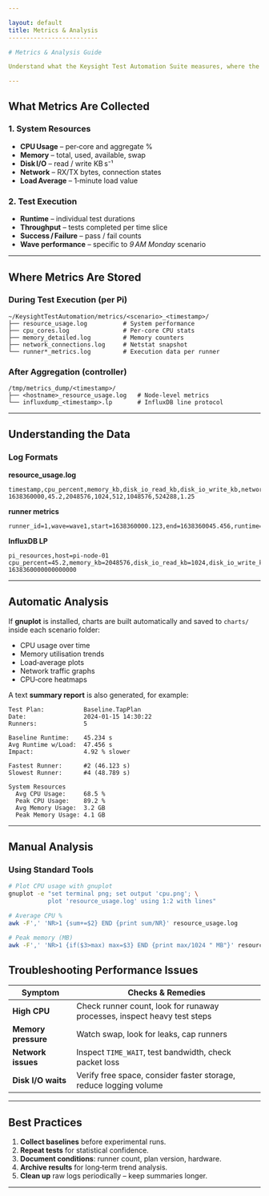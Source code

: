 ```yaml
---

layout: default
title: Metrics & Analysis
-------------------------

# Metrics & Analysis Guide

Understand what the Keysight Test Automation Suite measures, where the data lives, and how to turn raw logs into actionable insights.

---
```


## What Metrics Are Collected

### 1. System Resources

* **CPU Usage** – per‑core and aggregate %
* **Memory** – total, used, available, swap
* **Disk I/O** – read / write KB s⁻¹
* **Network** – RX/TX bytes, connection states
* **Load Average** – 1‑minute load value

### 2. Test Execution

* **Runtime** – individual test durations
* **Throughput** – tests completed per time slice
* **Success / Failure** – pass / fail counts
* **Wave performance** – specific to *9 AM Monday* scenario

---

## Where Metrics Are Stored

### During Test Execution (per Pi)

```
~/KeysightTestAutomation/metrics/<scenario>_<timestamp>/
├── resource_usage.log          # System performance
├── cpu_cores.log               # Per‑core CPU stats
├── memory_detailed.log         # Memory counters
├── network_connections.log     # Netstat snapshot
└── runner*_metrics.log         # Execution data per runner
```

### After Aggregation (controller)

```
/tmp/metrics_dump/<timestamp>/
├── <hostname>_resource_usage.log   # Node‑level metrics
└── influxdump_<timestamp>.lp       # InfluxDB line protocol
```

---

## Understanding the Data

### Log Formats

**resource\_usage.log**

```csv
timestamp,cpu_percent,memory_kb,disk_io_read_kb,disk_io_write_kb,network_rx_bytes,network_tx_bytes,load_avg
1638360000,45.2,2048576,1024,512,1048576,524288,1.25
```

**runner metrics**

```
runner_id=1,wave=wave1,start=1638360000.123,end=1638360045.456,runtime=45.333
```

**InfluxDB LP**

```
pi_resources,host=pi-node-01 cpu_percent=45.2,memory_kb=2048576,disk_io_read_kb=1024,disk_io_write_kb=512,network_rx_bytes=1048576,network_tx_bytes=524288,load_avg=1.25 1638360000000000000
```

---

## Automatic Analysis

If **gnuplot** is installed, charts are built automatically and saved to `charts/` inside each scenario folder:

* CPU usage over time
* Memory utilisation trends
* Load‑average plots
* Network traffic graphs
* CPU‑core heatmaps

A text **summary report** is also generated, for example:

```
Test Plan:           Baseline.TapPlan
Date:                2024‑01‑15 14:30:22
Runners:             5

Baseline Runtime:    45.234 s
Avg Runtime w/Load:  47.456 s
Impact:              4.92 % slower

Fastest Runner:      #2 (46.123 s)
Slowest Runner:      #4 (48.789 s)

System Resources
  Avg CPU Usage:     68.5 %
  Peak CPU Usage:    89.2 %
  Avg Memory Usage:  3.2 GB
  Peak Memory Usage: 4.1 GB
```

---

## Manual Analysis

### Using Standard Tools

```bash
# Plot CPU usage with gnuplot
gnuplot -e "set terminal png; set output 'cpu.png'; \
           plot 'resource_usage.log' using 1:2 with lines"

# Average CPU %
awk -F',' 'NR>1 {sum+=$2} END {print sum/NR}' resource_usage.log

# Peak memory (MB)
awk -F',' 'NR>1 {if($3>max) max=$3} END {print max/1024 " MB"}' resource_usage.log
```

## Troubleshooting Performance Issues

| Symptom             | Checks & Remedies                                                        |
| ------------------- | ------------------------------------------------------------------------ |
| **High CPU**        | Check runner count, look for runaway processes, inspect heavy test steps |
| **Memory pressure** | Watch swap, look for leaks, cap runners                                  |
| **Network issues**  | Inspect `TIME_WAIT`, test bandwidth, check packet loss                   |
| **Disk I/O waits**  | Verify free space, consider faster storage, reduce logging volume        |

---

## Best Practices

1. **Collect baselines** before experimental runs.
2. **Repeat tests** for statistical confidence.
3. **Document conditions**: runner count, plan version, hardware.
4. **Archive results** for long‑term trend analysis.
5. **Clean up** raw logs periodically – keep summaries longer.

---
